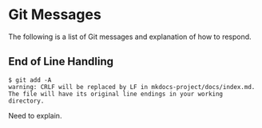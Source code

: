 # Git Messages

The following is a list of Git messages and explanation of how to respond.

## End of Line Handling

```
$ git add -A
warning: CRLF will be replaced by LF in mkdocs-project/docs/index.md.
The file will have its original line endings in your working directory.

```

Need to explain.
